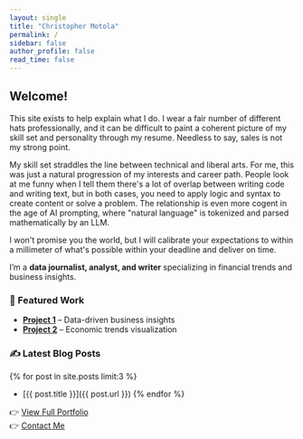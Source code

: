 ```yaml
---
layout: single
title: "Christopher Motola"
permalink: /
sidebar: false
author_profile: false
read_time: false
---
```

## Welcome!  
This site exists to help explain what I do. I wear a fair number of different hats professionally, and it can be difficult to paint a coherent picture of my skill set and personality through my resume. Needless to say, sales is not my strong point. 

My skill set straddles the line between technical and liberal arts. For me, this was just a natural progression of my interests and career path. People look at me funny when I tell them there's a lot of overlap between writing code and writing text, but in both cases, you need to apply logic and syntax to create content or solve a problem. The relationship is even more cogent in the age of AI prompting, where "natural language" is tokenized and parsed mathematically by an LLM. 

I won't promise you the world, but I will calibrate your expectations to within a millimeter of what's possible within your deadline and deliver on time. 


I’m a **data journalist, analyst, and writer** specializing in financial trends and business insights.  

### 📂 Featured Work  
- **[Project 1](portfolio/project-1/)** – Data-driven business insights  
- **[Project 2](portfolio/project-2/)** – Economic trends visualization  

### ✍️ Latest Blog Posts  
{% for post in site.posts limit:3 %}
- [{{ post.title }}]({{ post.url }})
{% endfor %}

👉 [View Full Portfolio](/portfolio/)  
👉 [Contact Me](/contact/)  

